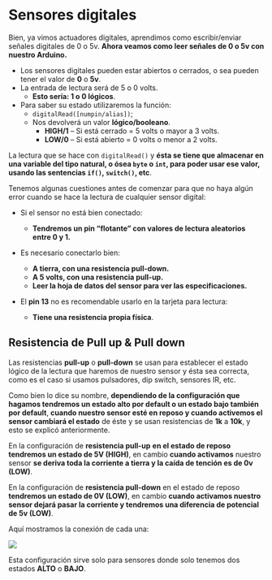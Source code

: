 # Sensores digitales

Bien, ya vimos actuadores digitales, aprendimos como escribir/enviar señales digitales de 0 o 5v. **Ahora veamos como leer señales de 0 o 5v con nuestro Arduino.**
- Los sensores digitales pueden estar abiertos o cerrados, o sea pueden tener el valor de **0** o **5v**.
- La entrada de lectura será de 5 o 0 volts.
  * **Esto sería: 1 o 0 lógicos**.
- Para saber su estado utilizaremos la función:
    * ``digitalRead([numpin/alias])``;
	* Nos devolverá un valor **lógico/booleano**.
	  + **HIGH/1** – Si está cerrado = 5 volts o mayor a 3 volts.
      + **LOW/0** – Si está abierto = 0 volts o menor a 2 volts.

La lectura que se hace con ``digitalRead()`` y **ésta se tiene que almacenar en una variable del tipo natural, o ósea ``byte`` o ``int``, para poder usar ese valor, usando las sentencias ``if()``, ``switch()``, etc**. 

Tenemos algunas cuestiones antes de comenzar para que no haya algún error cuando se hace la lectura de cualquier sensor digital:
- Si el sensor no está bien conectado:
  * **Tendremos un pin “flotante” con valores de lectura aleatorios entre 0 y 1.**
 - Es necesario conectarlo bien:
   * **A tierra, con una resistencia pull-down.**
   * **A 5 volts, con una resistencia pull-up.**
   * **Leer la hoja de datos del sensor para ver las especificaciones.**
  
  - El **pin 13** no es recomendable usarlo en la tarjeta para lectura:
    * **Tiene una resistencia propia física**.

## Resistencia de Pull up & Pull down

Las resistencias **pull-up** o **pull-down** se usan para establecer el estado lógico de la lectura que haremos de nuestro sensor y ésta sea correcta, como es el caso si usamos pulsadores, dip switch, sensores IR, etc.

Como bien lo dice su nombre, **dependiendo de la configuración que hagamos tendremos un estado alto por default o un estado bajo también por default**, **cuando nuestro sensor esté en reposo y cuando activemos el sensor cambiará el estado** de éste y se usan resistencias de **1k** a **10k**, y esto se explicó anteriormente.

En la configuración de **resistencia pull-up** **en el estado de reposo tendremos un estado de 5V (HIGH)**, en cambio **cuando activamos** nuestro sensor **se deriva toda la corriente a tierra y la caída de tención es de 0v (LOW)**.

En la configuración de **resistencia pull-down** en el estado de reposo **tendremos un estado de 0V (LOW)**, en cambio **cuando activamos nuestro sensor dejará pasar la corriente y tendremos una diferencia de potencial de 5v (LOW)**.

Aquí mostramos la conexión de cada una:

![](http://4.bp.blogspot.com/-KAkM3oZ1rhI/U7zrMdebhtI/AAAAAAAAA28/w66cXzjAIgI/s1600/resistenciaspullupypulldown.jpg)

Esta configuración sirve solo para sensores donde solo tenemos dos estados **ALTO** o **BAJO**.
<!--stackedit_data:
eyJoaXN0b3J5IjpbNDEyNjU3MDk5LDExODY1NTk5NDVdfQ==
-->